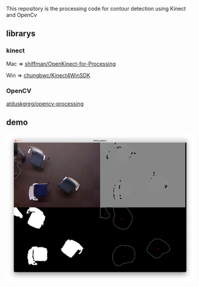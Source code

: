 This repository is the processing code for contour detection using Kinect and OpenCv


## librarys

### kinect
Mac => [shiffman/OpenKinect-for-Processing](https://github.com/shiffman/OpenKinect-for-Processing)

Win => [chungbwc/Kinect4WinSDK](https://github.com/chungbwc/Kinect4WinSDK)


### OpenCV
[atduskgreg/opencv-processing](https://github.com/atduskgreg/opencv-processing)


## demo
![screen_capture](img/screen_capture.png)
